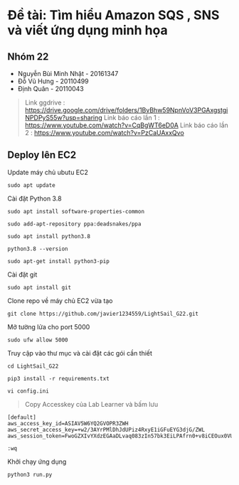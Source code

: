 

# Đề tài: Tìm hiểu Amazon SQS , SNS và viết ứng dụng minh họa

## Nhóm 22
- Nguyễn Bùi Minh Nhật - 20161347
- Đỗ Vũ Hưng    - 20110499
- Định Quân  - 20110043

> Link ggdrive : https://drive.google.com/drive/folders/1BvBhw59NpnVoV3PGAxgstgiNPDPyS55w?usp=sharing
> Link báo cáo lần 1 : https://www.youtube.com/watch?v=CqBgWT6eD0A
> Link báo cáo lần 2 : https://www.youtube.com/watch?v=PzCaUAxxQvo

## Deploy lên EC2
Update máy chủ ubutu EC2
```
sudo apt update
```
Cài đặt Python 3.8
```
sudo apt install software-properties-common

sudo add-apt-repository ppa:deadsnakes/ppa

sudo apt install python3.8

python3.8 --version

sudo apt-get install python3-pip
```
Cài đặt git

```
sudo apt install git
```
Clone repo về máy chủ EC2 vừa tạo
```
git clone https://github.com/javier1234559/LightSail_G22.git
```
Mở tường lửa cho port 5000

```
sudo ufw allow 5000
```
Truy cập vào thư mục và cài đặt các gói cần thiết
```
cd LightSail_G22

pip3 install -r requirements.txt

vi config.ini

```
>Copy Accesskey của Lab Learner và bấm lưu 

```
[default]
aws_access_key_id=ASIAV5W6YQ2GVOPR3ZWH
aws_secret_access_key=+w2/3AYrPMlDhJdUPiz4RxyE1iGFuEYG3djG/ZWL
aws_session_token=FwoGZXIvYXdzEGAaDLvaq083zIn57bk3EiLPAfrn0+v8iCEOux0VU+xtrooSO/Hue7132WKT5ruQqHCgilbAq84fWIkGssPCPAP/9TdPQdk33KsLtrZzT+ByxJUVz1SnDsvrmM+YWenSm5mc37gVNgkxHl71VL5dDOeRL5KJVPunf7XTbMzCoVIU5SfoOeh3ZIYukFYdcb18IsWsZOlNrfTCPeCXtN4OxTxaaSrPcp9KUU2mQ1NwkFBKcN6GyKckE3U+t8ujx6UkZ0aR3v+uyjZCVXblMCUlU0R3Tmpjox8USK49rXvtBGPowyiz3IqdBjItebFl9J4fLcIIfw6Aq+tg58zJzUFqW+9lgJ/HTyvjRdTgEdyFTIxny1el1CRD

```

```
:wq
```
Khởi chạy ứng dụng

```
python3 run.py
```
